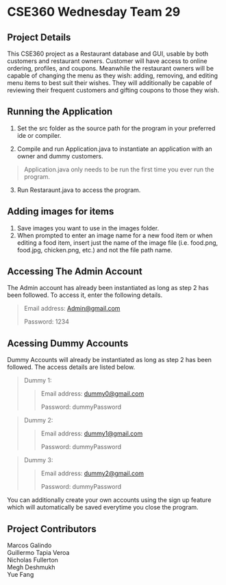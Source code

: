 # CSE360 Wednesday Team 29

## Project Details

<p> This CSE360 project as a Restaurant database and GUI, usable by both customers and restaurant owners. Customer will have access to online ordering, profiles, and coupons. Meanwhile the restaurant owners will be capable of changing the menu as they wish: adding, removing, and editing menu items to best suit their wishes. They will additionally be capable of reviewing their frequent customers and gifting coupons to those they wish. </p>


## Running the Application

1) Set the src folder as the source path for the program in your preferred ide or compiler.

2) Compile and run Application.java to instantiate an application with an owner and dummy customers.
> Application.java only needs to be run the first time you ever run the program.

3) Run Restaraunt.java to access the program.

## Adding images for items

1) Save images you want to use in the images folder.
2) When prompted to enter an image name for a new food item or when editing a food item, insert just the name of the image file (i.e. food.png, food.jpg, chicken.png, etc.) and not the file path name.

## Accessing The Admin Account

The Admin account has already been instantiated as long as step 2 has been followed. To access it, enter the following details.
> Email address: Admin@gmail.com
> 
> Password: 1234

## Acessing Dummy Accounts

Dummy Accounts will already be instantiated as long as step 2 has been followed. The access details are listed below.

> Dummy 1:
>> Email address: dummy0@gmail.com
>> 
>> Password: dummyPassword

> Dummy 2:
>> Email address: dummy1@gmail.com
>> 
>> Password: dummyPassword

> Dummy 3:
>> Email address: dummy2@gmail.com
>> 
>> Password: dummyPassword

You can additionally create your own accounts using the sign up feature which will automatically be saved everytime you close the program.

## Project Contributors

Marcos Galindo </br>
Guillermo Tapia Veroa </br>
Nicholas Fullerton    </br>
Megh Deshmukh </br>
Yue Fang </br>
